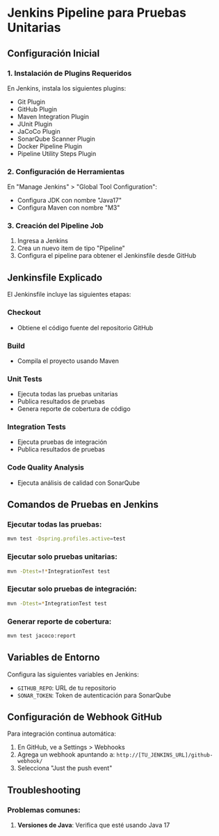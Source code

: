 # Jenkins Pipeline para Pruebas Unitarias

## Configuración Inicial

### 1. Instalación de Plugins Requeridos
En Jenkins, instala los siguientes plugins:
- Git Plugin
- GitHub Plugin
- Maven Integration Plugin
- JUnit Plugin
- JaCoCo Plugin
- SonarQube Scanner Plugin
- Docker Pipeline Plugin
- Pipeline Utility Steps Plugin

### 2. Configuración de Herramientas
En "Manage Jenkins" > "Global Tool Configuration":
- Configura JDK con nombre "Java17"
- Configura Maven con nombre "M3"

### 3. Creación del Pipeline Job
1. Ingresa a Jenkins
2. Crea un nuevo item de tipo "Pipeline"
3. Configura el pipeline para obtener el Jenkinsfile desde GitHub

## Jenkinsfile Explicado

El Jenkinsfile incluye las siguientes etapas:

### Checkout
- Obtiene el código fuente del repositorio GitHub

### Build
- Compila el proyecto usando Maven

### Unit Tests
- Ejecuta todas las pruebas unitarias
- Publica resultados de pruebas
- Genera reporte de cobertura de código

### Integration Tests
- Ejecuta pruebas de integración
- Publica resultados de pruebas

### Code Quality Analysis
- Ejecuta análisis de calidad con SonarQube

## Comandos de Pruebas en Jenkins

### Ejecutar todas las pruebas:
```bash
mvn test -Dspring.profiles.active=test
```

### Ejecutar solo pruebas unitarias:
```bash
mvn -Dtest=!*IntegrationTest test
```

### Ejecutar solo pruebas de integración:
```bash
mvn -Dtest=*IntegrationTest test
```

### Generar reporte de cobertura:
```bash
mvn test jacoco:report
```

## Variables de Entorno

Configura las siguientes variables en Jenkins:
- `GITHUB_REPO`: URL de tu repositorio
- `SONAR_TOKEN`: Token de autenticación para SonarQube

## Configuración de Webhook GitHub

Para integración continua automática:
1. En GitHub, ve a Settings > Webhooks
2. Agrega un webhook apuntando a: `http://[TU_JENKINS_URL]/github-webhook/`
3. Selecciona "Just the push event"

## Troubleshooting

### Problemas comunes:
1. **Versiones de Java**: Verifica que esté usando Java 17
